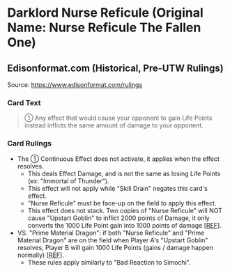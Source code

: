 # Darklord Nurse Reficule (Original Name: Nurse Reficule The Fallen One)

## Edisonformat.com (Historical, Pre-UTW Rulings)

Source: https://www.edisonformat.com/rulings

### Card Text

> ① Any effect that would cause your opponent to gain Life Points instead inflicts the same amount of damage to your opponent.

### Card Rulings

*   The ① Continuous Effect does not activate, it applies when the effect resolves.
    *   This deals Effect Damage, and is not the same as losing Life Points (ex: "Immortal of Thunder").
    *   This effect will not apply while "Skill Drain" negates this card's effect.
    *   "Nurse Reficule" must be face-up on the field to apply this effect.
    *   This effect does not stack. Two copies of "Nurse Reficule" will NOT cause "Upstart Goblin" to inflict 2000 points of Damage, it only converts the 1000 Life Point gain into 1000 points of damage \[[REF](http://web.archive.org/web/20080131140306/http://entertainment.upperdeck.com/COMMUNITY/forums/thread/1005905.aspx)\].
*   VS. "Prime Material Dragon": if both "Nurse Reficule" and "Prime Material Dragon" are on the field when Player A's "Upstart Goblin" resolves, Player B will gain 1000 Life Points (gains / damage happen normally) \[[REF](https://www.pojo.biz/board/showthread.php?t=808154)\].
    *   These rules apply similarly to "Bad Reaction to Simochi".
